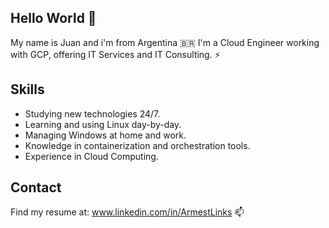 ## Hello World 👋

My name is Juan and i'm from Argentina :brazil: I'm a Cloud Engineer working with GCP, offering IT Services and IT Consulting. ⚡

## Skills
- Studying new technologies 24/7.
- Learning and using Linux day-by-day.
- Managing Windows at home and work.
- Knowledge in containerization and orchestration tools.
- Experience in Cloud Computing.

## Contact 
Find my resume at: www.linkedin.com/in/ArmestLinks 📫

<!--
**ArmestLinks/ArmestLInks** is a ✨ _special_ ✨ repository because its `README.md` (this file) appears on your GitHub profile.

Here are some ideas to get you started:

- 🔭 I’m currently working on ...
- 🌱 I’m currently learning ...
- 👯 I’m looking to collaborate on ...
- 🤔 I’m looking for help with ...
- 💬 Ask me about ...
- 📫 How to reach me: ...
- 😄 Pronouns: ...
- ⚡ Fun fact: ...
-->
